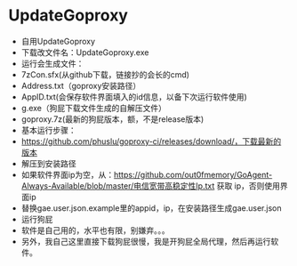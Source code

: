 # UpdateGoproxy
- 自用UpdateGoproxy
- 下载改文件名：UpdateGoproxy.exe
- 运行会生成文件：
- 7zCon.sfx(从github下载，链接抄的会长的cmd)
- Address.txt（goproxy安装路径）
- AppID.txt(会保存软件界面填入的id信息，以备下次运行软件使用)
- g.exe（狗屁下载文件生成的自解压文件）
- goproxy.7z(最新的狗屁版本，额，不是release版本)
- 基本运行步骤：
- https://github.com/phuslu/goproxy-ci/releases/download/，下载最新的版本
- 解压到安装路径
- 如果软件界面ip为空，从：https://github.com/out0fmemory/GoAgent-Always-Available/blob/master/电信宽带高稳定性Ip.txt 获取 ip，否则使用界面ip
- 替换gae.user.json.example里的appid，ip，在安装路径生成gae.user.json
- 运行狗屁
- 软件是自己用的，水平也有限，别嫌弃。。。
- 另外，我自己这里直接下载狗屁很慢，我是开狗屁全局代理，然后再运行软件。
